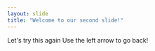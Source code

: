 ```yaml
---
layout: slide
title: "Welcome to our second slide!"
---
```

Let's try this again
Use the left arrow to go back!
